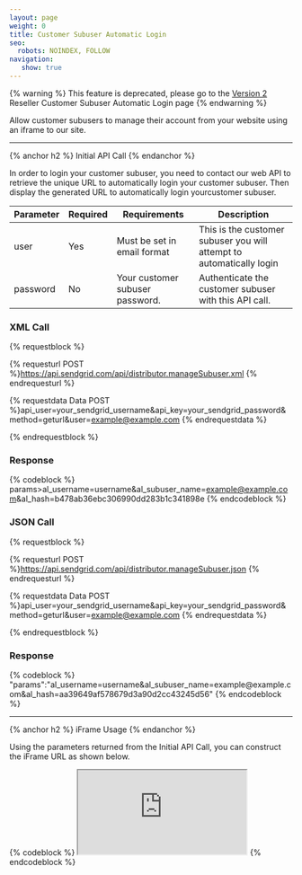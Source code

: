 ```yaml
---
layout: page
weight: 0
title: Customer Subuser Automatic Login
seo:
  robots: NOINDEX, FOLLOW
navigation:
   show: true
---
```


{% warning %}
 This feature is deprecated, please go to the [Version 2]({{root_url}}/API_Reference/Web_API/Reseller_API/Reseller_Customer_Subuser_API/customer_subuser_automatic_login.html) Reseller Customer Subuser Automatic Login page
{% endwarning %}

Allow customer subusers to manage their account from your website using an iframe to our site.

* * * * *

{% anchor h2 %}
Initial API Call
{% endanchor %}

In order to login your customer subuser, you need to contact our web API to retrieve the unique URL to automatically login your customer subuser. Then display the generated URL to automatically login yourcustomer subuser.

<table class="table table-bordered table-striped">
   <thead>
      <tr>
         <th>Parameter</th>
         <th>Required</th>
         <th>Requirements</th>
         <th>Description</th>
      </tr>
   </thead>
   <tbody>
      <tr>
         <td>user</td>
         <td>Yes</td>
         <td>Must be set in email format</td>
         <td>This is the customer subuser you will attempt to automatically login</td>
      </tr>
      <tr>
         <td>password</td>
         <td>No</td>
         <td>Your customer subuser password.</td>
         <td>Authenticate the customer subuser with this API call.</td>
      </tr>
   </tbody>
</table>

### XML Call

{% requestblock %}

  {% requesturl POST %}https://api.sendgrid.com/api/distributor.manageSubuser.xml
  {% endrequesturl %}

  {% requestdata Data POST %}api_user=your_sendgrid_username&api_key=your_sendgrid_password&method=geturl&user=example@example.com
  {% endrequestdata %}

{% endrequestblock %}

### Response

{% codeblock %}
params><params>al_username=username&amp;al_subuser_name=example@example.com&amp;al_hash=b478ab36ebc306990dd283b1c341898e</params></params>
{% endcodeblock %}
<h3>JSON Call</h3>

{% requestblock %}

  {% requesturl POST %}https://api.sendgrid.com/api/distributor.manageSubuser.json
  {% endrequesturl %}

  {% requestdata Data POST %}api_user=your_sendgrid_username&amp;api_key=your_sendgrid_password&amp;method=geturl&amp;user=example@example.com
  {% endrequestdata %}

{% endrequestblock %}

<h3>Response</h3>
{% codeblock %}
"params":"al_username=username&amp;al_subuser_name=example@example.com&amp;al_hash=aa39649af578679d3a90d2cc43245d56"
{% endcodeblock %}

* * * * *

{% anchor h2 %}
iFrame Usage
{% endanchor %}

Using the parameters returned from the Initial API Call, you can construct the iFrame URL as shown below.

{% codeblock %} <iframe src="https://sendgrid.com/account?al_username=username&amp;al_subuser_name=example@example.com&amp;al_hash=aa39649af578679d3a90d2cc43245d56"></iframe> {% endcodeblock %}
